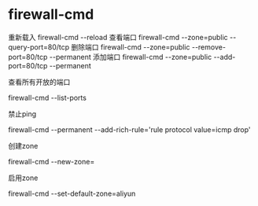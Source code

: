 # firewall-cmd
重新载入
firewall-cmd --reload
查看端口
firewall-cmd --zone=public --query-port=80/tcp
删除端口
firewall-cmd --zone=public --remove-port=80/tcp --permanent
添加端口
firewall-cmd --zone=public --add-port=80/tcp --permanent

查看所有开放的端口

firewall-cmd --list-ports

禁止ping

firewall-cmd --permanent --add-rich-rule='rule protocol value=icmp drop'

创建zone

firewall-cmd --new-zone=<zone>

启用zone

firewall-cmd --set-default-zone=aliyun